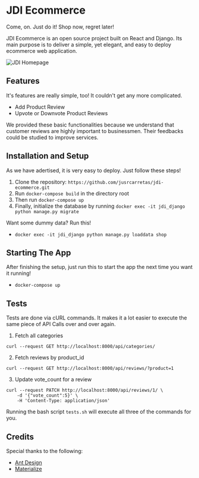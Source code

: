 # JDI Ecommerce
Come, on. Just do it! Shop now, regret later!

JDI Ecommerce is an open source project built on React and Django. Its main purpose is to deliver a simple, yet elegant, and easy to deploy ecommerce web application.

![JDI Homepage](https://i.imgur.com/dthwe2q.png)

## Features
It's features are really simple, too! It couldn't get any more complicated.
- Add Product Review
- Upvote or Downvote Product Reviews

We provided these basic functionalities because we understand that customer reviews are highly important to businessmen. Their feedbacks could be studied to improve services.

## Installation and Setup
As we have adertised, it is very easy to deploy. Just follow these steps!
1. Clone the repository: `https://github.com/jusrcarretas/jdi-ecommerce.git`
2. Run `docker-compose build` in the directory root
3. Then run `docker-compose up`
4. Finally, initialize the database by running `docker exec -it jdi_django python manage.py migrate`

Want some dummy data? Run this!
- `docker exec -it jdi_django python manage.py loaddata shop`

## Starting The App
After finishing the setup, just run this to start the app the next time you want it running!
- `docker-compose up`
## Tests
Tests are done via cURL commands. It makes it a lot easier to execute the same piece of API Calls over and over again.
1. Fetch all categories
```
curl --request GET http://localhost:8000/api/categories/
```
2. Fetch reviews by product_id
```
curl --request GET http://localhost:8000/api/reviews/?product=1
```
3. Update vote_count for a review
```
curl --request PATCH http://localhost:8000/api/reviews/1/ \
    -d '{"vote_count":5}' \
    -H 'Content-Type: application/json'
```
Running the bash script `tests.sh` will execute all three of the commands for you.
## Credits
Special thanks to the following:
- [Ant Design](https://ant.design/)
- [Materialize](https://materializecss.com/)
